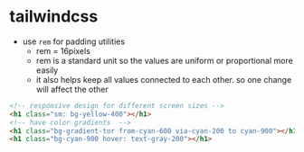 # tailwindcss
- use `rem` for padding utilities
    - rem = 16pixels
    - rem is a standard unit so the values are uniform or proportional more easily
    - it also helps keep all values connected to each other. so one change will affect the other 
```html
<!-- responsive design for different screen sizes -->
<h1 class="sm: bg-yellow-400"></h1>
<!-- have color gradients  -->
<h1 class="bg-gradient-tor from-cyan-600 via-cyan-200 to cyan-900"></h1>
<h1 class="bg-cyan-900 hover: text-gray-200"></h1>
```
